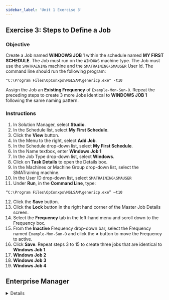 ```yaml
---
sidebar_label: 'Unit 1 Exercise 3'
---
```


## Exercise 3: Steps to Define a Job 

### Objective 

Create a Job named **WINDOWS JOB 1** within the schedule named **MY FIRST SCHEDULE**. The Job must run on the ```WINDOWS``` machine type. The Job must use the ```SMATRAINING``` machine and the ```SMATRAINING\SMAUSER``` User Id. The command line should run the following program:

```"C:\Program Files\OpConxps\MSLSAM\genericp.exe" -t10```

Assign the Job an **Existing Frequency** of ```Example-Mon-Sun-O```. Repeat the preceding steps to create 3 more Jobs identical to **WINDOWS JOB 1** following the same naming pattern.

### Instructions

1.	In Solution Manager, select **Studio**. 
2.	In the Schedule list, select **My First Schedule**.
3.	Click the **View** button. 
4.	In the Menu to the right, select **Add Job**.
5.	In the Schedule drop-down list, select **My First Schedule**.
6.  In the Name textbox, enter **Windows Job 1**
7.  In the Job Type drop-down list, select **Windows**.
8.  Click on **Task Details** to open the Details box.
9.	In the Machines or Machine Group drop-down list, select the SMATraining machine. 
10.	In the User ID drop-down list, select ```SMATRAINING\SMAUSER```
11.	Under **Run**, in the **Command Line**, type: 
```
“C:\Program Files\OpConxps\MSLSAM\genericp.exe” –t10
```
12.	Click the **Save** button.
13. Click the **Lock** button in the right hand corner of the Master Job Details screen.
14. Select the **Frequency** tab in the left-hand menu and scroll down to the Frequency box.
15.	From the **Inactive** Frequency drop-down bar, select the Frequency named ```Example-Mon-Sun-O``` and click the **<** button to move the Frequency to active.
16. Click **Save**.
Repeat steps 3 to 15 to create three jobs that are identical to **Windows Job 1**.
15.	**Windows Job 2**
16.	**Windows Job 3**
17.	**Windows Job 4**

## Enterprise Manager

<details>

:::tip [Walkthrough Video - Unit 1 Exercise 3](../static/videobasic/U1E3.mp4)

:::

1.	Under the Administration topic, Double-Click on **Job Master**. 
2.	In the Schedule drop-down list, select My First Schedule.
3.	Click the Add button on the Job Master toolbar. 
4.	In the Name textbox, enter **Windows Job 1**.
5.	In the Job Type drop-down list, select Windows.
6.	In the Primary Machine drop-down list, select the SMATraining machine for the Job to run on. 
7.	In the User ID drop-down list, select ```SMATRAINING\SMAUSER```
8.	In the **Command Line**, type: 
```
“C:\Program Files\OpConxps\MSLSAM\genericp.exe” –t10
```
9.	Click the **Save** button on the Job Master toolbar.
10.	Inside the **Job Master** screen under Job Properties, click on the Frequency tab.   
11.	Within the **Frequency List** frame, click the Add button (located under the Frequency List).
12.	The **Frequency Definition Wizard** will start.
13.	Select **Use Existing Frequency**.
14.	From the drop-down bar, select the Frequency named ```Example-Mon-Sun-O``` and click **Next** and then **Finish**.
Repeat steps 3 to 14 to create three jobs that are identical to Windows Job 1.
15.	**Windows Job 2**
16.	**Windows Job 3**
17.	**Windows Job 4**
18.	Close the **Job Master**.

</details>
